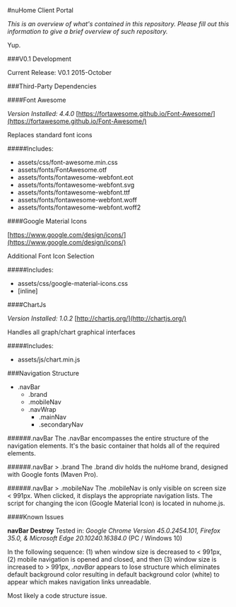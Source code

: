 #nuHome Client Portal

*This is an overview of what's contained in this repository. Please fill out this information to give a brief overview of such repository.*

Yup.


###V0.1 Development

Current Release: V0.1 2015-October


###Third-Party Dependencies

####Font Awesome

*Version Installed: 4.4.0*
[https://fortawesome.github.io/Font-Awesome/](https://fortawesome.github.io/Font-Awesome/)

Replaces standard font icons

#####Includes:

+ assets/css/font-awesome.min.css
+ assets/fonts/FontAwesome.otf
+ assets/fonts/fontawesome-webfont.eot
+ assets/fonts/fontawesome-webfont.svg
+ assets/fonts/fontawesome-webfont.ttf
+ assets/fonts/fontawesome-webfont.woff
+ assets/fonts/fontawesome-webfont.woff2


####Google Material Icons

[https://www.google.com/design/icons/](https://www.google.com/design/icons/)

Additional Font Icon Selection

#####Includes:

+ assets/css/google-material-icons.css
+ [inline] <link href="https://fonts.googleapis.com/icon?family=Material+Icons" rel="stylesheet">


####ChartJs

*Version Installed: 1.0.2*
[http://chartjs.org/](http://chartjs.org/)

Handles all graph/chart graphical interfaces

#####Includes:

+ assets/js/chart.min.js


###Navigation Structure

+ .navBar
  + .brand
  + .mobileNav
  + .navWrap
    + .mainNav
    + .secondaryNav
    
######.navBar
The .navBar encompasses the entire structure of the navigation elements. It's the basic container that holds all of the required elements.

######.navBar > .brand
The .brand div holds the nuHome brand, designed with Google fonts (Maven Pro).

######.navBar > .mobileNav
The .mobileNav is only visible on screen size < 991px. When clicked, it displays the appropriate navigation lists. The script for changing the icon (Google Material Icon) is located in nuhome.js.

####Known Issues

**navBar Destroy** Tested in: *Google Chrome Version 45.0.2454.101, Firefox 35.0, & Microsoft Edge 20.10240.16384.0* (PC / Windows 10)

In the following sequence: (1) when window size is decreased to < 991px, (2) mobile navigation is opened and closed, and then (3) window size is increased to > 991px, *.navBar* appears to lose structure which eliminates default background color resulting in default background color (white) to appear which makes navigation links unreadable.

Most likely a code structure issue.
